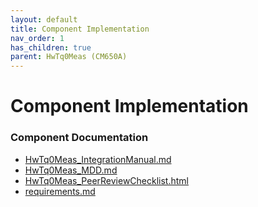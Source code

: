 ```yaml
---
layout: default
title: Component Implementation
nav_order: 1
has_children: true
parent: HwTq0Meas (CM650A)
---
```

# Component Implementation
### Component Documentation

- [HwTq0Meas_IntegrationManual.md](doc/HwTq0Meas_IntegrationManual.md)
- [HwTq0Meas_MDD.md](doc/HwTq0Meas_MDD.md)
- [HwTq0Meas_PeerReviewChecklist.html](doc/HwTq0Meas_PeerReviewChecklist.html)
- [requirements.md](doc/requirements.md)

